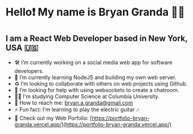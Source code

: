 # Hello❗ My name is Bryan Granda 🧑🏻
## I am a React Web Developer based in New York, USA 🇺🇸

- 🛠️ I’m currently working on a social media web app for software developers.
- 🧠 I’m currently learning NodeJS and building my own web server.
- ♻️ I’m looking to collaborate with others on web projects using Github.
- 💭 I’m looking for help with using websockets to create a chatroom.
- 👩‍💻 I'm studying Computer Science at Columbia University.
- 📧 How to reach me: [bryan.a.granda@gmail.com](bryan.a.granda@gmail.com)
- ⚡ Fun fact: I'm learning to play the electric guitar 🎶
- 🫴 Check out my Web Porfolio: [https://portfolio-bryan-granda.vercel.app/](https://portfolio-bryan-granda.vercel.app/)
